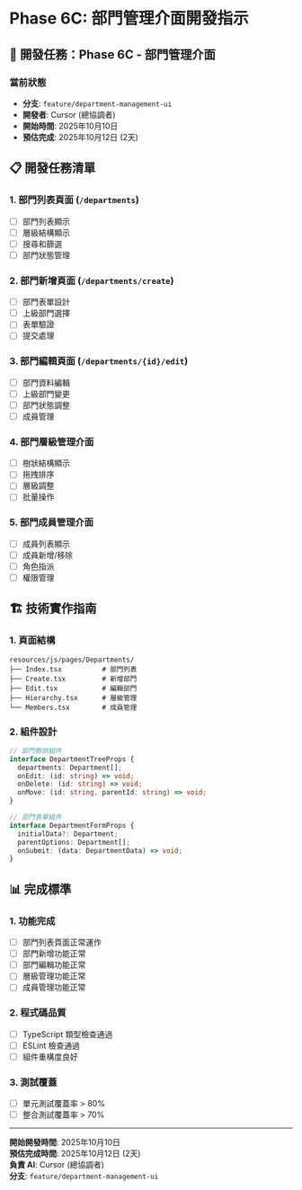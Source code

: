# Phase 6C: 部門管理介面開發指示

## 🎯 開發任務：Phase 6C - 部門管理介面

### 當前狀態
- **分支**: `feature/department-management-ui`
- **開發者**: Cursor (總協調者)
- **開始時間**: 2025年10月10日
- **預估完成**: 2025年10月12日 (2天)

## 📋 開發任務清單

### 1. 部門列表頁面 (`/departments`)
- [ ] 部門列表顯示
- [ ] 層級結構顯示
- [ ] 搜尋和篩選
- [ ] 部門狀態管理

### 2. 部門新增頁面 (`/departments/create`)
- [ ] 部門表單設計
- [ ] 上級部門選擇
- [ ] 表單驗證
- [ ] 提交處理

### 3. 部門編輯頁面 (`/departments/{id}/edit`)
- [ ] 部門資料編輯
- [ ] 上級部門變更
- [ ] 部門狀態調整
- [ ] 成員管理

### 4. 部門層級管理介面
- [ ] 樹狀結構顯示
- [ ] 拖拽排序
- [ ] 層級調整
- [ ] 批量操作

### 5. 部門成員管理介面
- [ ] 成員列表顯示
- [ ] 成員新增/移除
- [ ] 角色指派
- [ ] 權限管理

## 🏗️ 技術實作指南

### 1. 頁面結構
```
resources/js/pages/Departments/
├── Index.tsx          # 部門列表
├── Create.tsx         # 新增部門
├── Edit.tsx           # 編輯部門
├── Hierarchy.tsx      # 層級管理
└── Members.tsx        # 成員管理
```

### 2. 組件設計
```typescript
// 部門樹狀組件
interface DepartmentTreeProps {
  departments: Department[];
  onEdit: (id: string) => void;
  onDelete: (id: string) => void;
  onMove: (id: string, parentId: string) => void;
}

// 部門表單組件
interface DepartmentFormProps {
  initialData?: Department;
  parentOptions: Department[];
  onSubmit: (data: DepartmentData) => void;
}
```

## 📊 完成標準

### 1. 功能完成
- [ ] 部門列表頁面正常運作
- [ ] 部門新增功能正常
- [ ] 部門編輯功能正常
- [ ] 層級管理功能正常
- [ ] 成員管理功能正常

### 2. 程式碼品質
- [ ] TypeScript 類型檢查通過
- [ ] ESLint 檢查通過
- [ ] 組件重構度良好

### 3. 測試覆蓋
- [ ] 單元測試覆蓋率 > 80%
- [ ] 整合測試覆蓋率 > 70%

---
**開始開發時間**: 2025年10月10日  
**預估完成時間**: 2025年10月12日 (2天)  
**負責 AI**: Cursor (總協調者)  
**分支**: `feature/department-management-ui`
